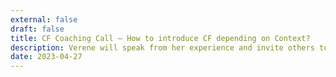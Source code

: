 ```yaml
---
external: false
draft: false
title: CF Coaching Call — How to introduce CF depending on Context?
description: Verene will speak from her experience and invite others to share their challenges when framing CF for different groups and purposes.
date: 2023-04-27
---
```


